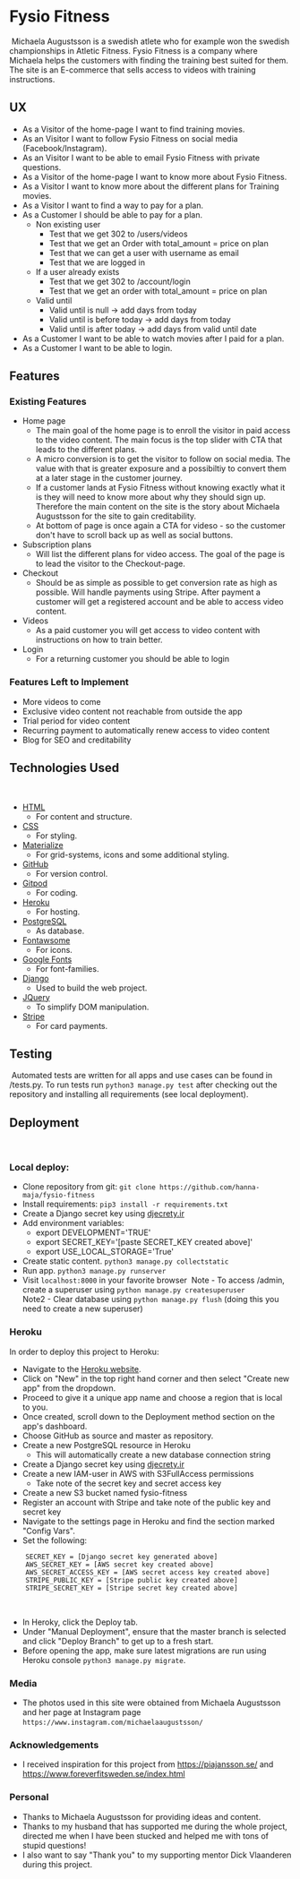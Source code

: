# Fysio Fitness
​
Michaela Augustsson is a swedish atlete who for example won the swedish championships in Atletic Fitness. Fysio Fitness is a company where Michaela helps the customers with finding the training best suited for them. 
​
The site is an E-commerce that sells access to videos with training instructions.
 
## UX
 
- As a Visitor of the home-page I want to find training movies.
- As an Visitor I want to follow Fysio Fitness on social media (Facebook/Instagram).
- As an Visitor I want to be able to email Fysio Fitness with private questions.
- As a Visitor of the home-page I want to know more about Fysio Fitness.
- As a Visitor I want to know more about the different plans for Training movies.
- As a Visitor I want to find a way to pay for a plan.
- As a Customer I should be able to pay for a plan.
    - Non existing user
        - Test that we get 302 to /users/videos
        - Test that we get an Order with total_amount = price on plan
        - Test that we can get a user with username as email
        - Test that we are logged in
    - If a user already exists
        - Test that we get 302 to /account/login
        - Test that we get an order with total_amount = price on plan
    - Valid until
        - Valid until is null -> add days from today
        - Valid until is before today -> add days from today
        - Valid until is after today -> add days from valid until date
- As a Customer I want to be able to watch movies after I paid for a plan.
- As a Customer I want to be able to login.


## Features
 
### Existing Features
- Home page 
    - The main goal of the home page is to enroll the visitor in paid access to the video content. The main focus is the top slider with CTA that leads to the different plans. 
    - A micro conversion is to get the visitor to follow on social media. The value with that is greater exposure and a possibiltiy to convert them at a later stage in the customer journey. 
    - If a customer lands at Fysio Fitness without knowing exactly what it is they will need to know more about why they should sign up. Therefore the main content on the site is the story about Michaela Augustsson for the site to gain creditability.
    - At bottom of page is once again a CTA for videso - so the customer don't have to scroll back up as well as social buttons. 
- Subscription plans
    - Will list the different plans for video access. The goal of the page is to lead the visitor to the Checkout-page.
- Checkout
    - Should be as simple as possible to get conversion rate as high as possible. Will handle payments using Stripe. After payment a customer will get a registered account and be able to access video content.
- Videos
    - As a paid customer you will get access to video content with instructions on how to train better.
- Login
    - For a returning customer you should be able to login
​
### Features Left to Implement
- More videos to come
- Exclusive video content not reachable from outside the app
- Trial period for video content
- Recurring payment to automatically renew access to video content
- Blog for SEO and creditability
​
## Technologies Used
​
- [HTML](https://sv.wikipedia.org/wiki/HTML)
    - For content and structure.
- [CSS](https://sv.wikipedia.org/wiki/Cascading_Style_Sheets)
    - For styling.
- [Materialize](https://materializecss.com/)
    - For grid-systems, icons and some additional styling.
- [GitHub](https://github.com/)
    - For version control.
- [Gitpod](https://gitpod.io/workspaces/)
    - For coding.
- [Heroku](https://heroku.com)
    - For hosting.
- [PostgreSQL](https://www.postgresql.org/)
    - As database.
- [Fontawsome](https://fontawesome.com/)
    - For icons.
- [Google Fonts](https://fonts.google.com/)
    - For font-families.
- [Django](https://www.djangoproject.com/)
    - Used to build the web project.
- [JQuery](https://jquery.com)
    - To simplify DOM manipulation.
- [Stripe](https://stripe.com/)
    - For card payments.
​
## Testing
​
Automated tests are written for all apps and use cases can be found in <app>/tests.py.
To run tests run `python3 manage.py test` after checking out the repository and installing all requirements (see local deployment).
​
## Deployment
​
### Local deploy:
- Clone repository from git: `git clone https://github.com/hanna-maja/fysio-fitness`
- Install requirements: `pip3 install -r requirements.txt`
- Create a Django secret key using [djecrety.ir](https://djecrety.ir/)
- Add environment variables:
    - export DEVELOPMENT='TRUE'
    - export SECRET_KEY='[paste SECRET_KEY created above]'
    - export USE_LOCAL_STORAGE='True' 
- Create static content. `python3 manage.py collectstatic` 
- Run app. `python3 manage.py runserver`
- Visit `localhost:8000` in your favorite browser
​
Note - To access /admin, create a superuser using `python manage.py createsuperuser`  
Note2 - Clear database using `python manage.py flush`  (doing this you need to create a new superuser)
​
### Heroku
In order to deploy this project to Heroku:
- Navigate to the [Heroku website](https://dashboard.heroku.com/).
- Click on "New" in the top right hand corner and then select "Create new app" from the dropdown.
- Proceed to give it a unique app name and choose a region that is local to you.
- Once created, scroll down to the Deployment method section on the app's dashboard.
- Choose GitHub as source and master as repository.
- Create a new PostgreSQL resource in Heroku
    - This will automatically create a new database connection string
- Create a Django secret key using [djecrety.ir](https://djecrety.ir/)
- Create a new IAM-user in AWS with S3FullAccess permissions
    - Take note of the secret key and secret access key
- Create a new S3 bucket named fysio-fitness
- Register an account with Stripe and take note of the public key and secret key
- Navigate to the settings page in Heroku and find the section marked "Config Vars".
- Set the following:
​
```
    SECRET_KEY = [Django secret key generated above]
    AWS_SECRET_KEY = [AWS secret key created above]
    AWS_SECRET_ACCESS_KEY = [AWS secret access key created above]
    STRIPE_PUBLIC_KEY = [Stripe public key created above]
    STRIPE_SECRET_KEY = [Stripe secret key created above]
```
​
- In Heroky, click the Deploy tab.
- Under "Manual Deployment", ensure that the master branch is selected and click "Deploy Branch" to get up to a fresh start.
- Before opening the app, make sure latest migrations are run using Heroku console `python3 manage.py migrate`.
​
### Media
- The photos used in this site were obtained from Michaela Augustsson and her page at Instagram page `https://www.instagram.com/michaelaaugustsson/`
​
### Acknowledgements
- I received inspiration for this project from https://piajansson.se/ and https://www.foreverfitsweden.se/index.html
​
### Personal
- Thanks to Michaela Augustsson for providing ideas and content. 
- Thanks to my husband that has supported me during the whole project, directed me when I have been stucked and helped me with tons of stupid questions!
- I also want to say "Thank you" to my supporting mentor Dick Vlaanderen during this project.